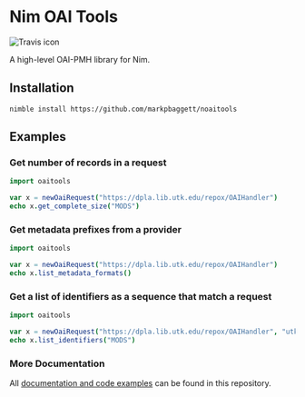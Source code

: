 # Nim OAI Tools


![Travis icon](https://travis-ci.org/markpbaggett/noaitools.png)

A high-level OAI-PMH library for Nim.

## Installation

```shell
nimble install https://github.com/markpbaggett/noaitools
```

## Examples

### Get number of records in a request

``` nim
import oaitools

var x = newOaiRequest("https://dpla.lib.utk.edu/repox/OAIHandler")
echo x.get_complete_size("MODS")
```

### Get metadata prefixes from a provider

```nim
import oaitools

var x = newOaiRequest("https://dpla.lib.utk.edu/repox/OAIHandler")
echo x.list_metadata_formats()
```

### Get a list of identifiers as a sequence that match a request

```nim
import oaitools

var x = newOaiRequest("https://dpla.lib.utk.edu/repox/OAIHandler", "utk_wderfilms")
echo x.list_identifiers("MODS")
```

### More Documentation

All [documentation and code examples](https://markpbaggett.github.io/noaitools/) can be found in this repository.